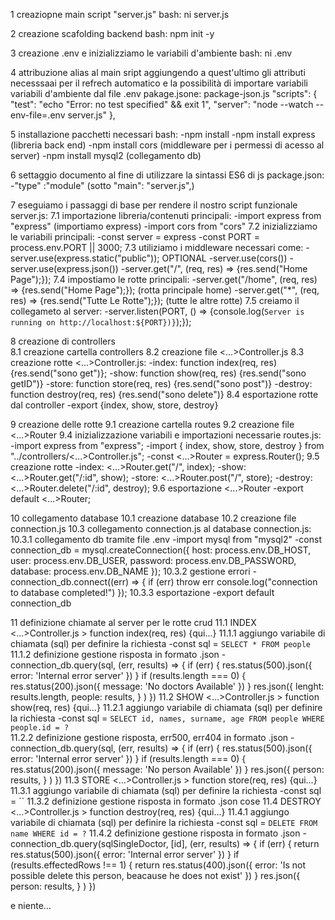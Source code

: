 1 creaziopne main script "server.js"
bash: ni server.js

2 creazione scafolding backend
bash: npm init -y

3 creazione .env e inizializziamo le variabili d'ambiente
bash: ni .env 

4 attribuzione alias al main sript aggiungendo a quest'ultimo gli attributi necesssaai per il refrech automatico e la possibilità di importare variabili variabili d'ambiente dal file .env
pakage.jsone:
package-json.js 
    "scripts": {
        "test": "echo \"Error: no test specified\" && exit 1",
        "server": "node --watch --env-file=.env server.js"
    },

5 installazione pacchetti necessari
bash:
    -npm install 
    -npm install express (libreria back end)
    -npm install cors (middleware per i permessi di acesso al server)
    -npm install mysql2 (collegamento db)

6 settaggio documento al fine di utilizzare la sintassi ES6 di js
    package.json:
        -"type" :"module" (sotto "main": "server.js",)

7 eseguiamo i passaggi di base per rendere il nostro script funzionale
server.js:
    7.1 importazione libreria/contenuti principali:
        -import express from "express" (importiamo express)
        -import cors from "cors"
    7.2 inizializziamo le variabili principali:
        -const server = express 
        -const PORT = process.env.PORT || 3000; 
    7.3 utiliziamo i middleware necessari come:
        -server.use(express.static("public"));  OPTIONAL
        -server.use(cors())
        -server.use(express.json())
        -server.get("/", (req, res) => {res.send("Home Page");});
    7.4 impostiamo le rotte principali:
        -server.get("/home", (req, res) => {res.send("Home Page");}); (rotta principale home)
        -server.get("*", (req, res) => {res.send("Tutte Le Rotte");}); (tutte le altre rotte)
    7.5 creiamo il collegameto al server:
        -server.listen(PORT, () => {console.log(`Server is running on http://localhost:${PORT})}`);});

8 creazione di controllers   
    8.1 creazione cartella controllers 
    8.2 creazione file <...>Controller.js
    8.3 creazione rotte
    <...>Controller.js:
        -index: function index(req, res) {res.send("sono get")};
        -show: function show(req, res) {res.send("sono getID")}
        -store: function store(req, res) {res.send("sono post")}
        -destroy: function destroy(req, res) {res.send("sono delete")}
    8.4 esportazione rotte dal controller
        -export {index, show, store, destroy}

9 creazione delle rotte
    9.1 creazione cartella routes 
    9.2 creazione file <...>Router
    9.4 inizializzazione variabili e importazioni necessarie
    routes.js:
        -import express from "express";
        -import { index, show, store, destroy } from "../controllers/<...>Controller.js";
        -const <...>Router = express.Router();
    9.5 creazione rotte 
        -index: <...>Router.get("/", index);
        -show: <...>Router.get("/:id", show);
        -store: <...>Router.post("/", store);
        -destroy: <...>Router.delete("/:id", destroy);
    9.6 esportazione <...>Router
        -export default <...>Router;

10 collegamento database
    10.1 creazione database
    10.2 creazione file connection.js
    10.3 collegamento connection.js al database
    connection.js:
        10.3.1 collegamento db tramite file .env
            -import mysql from "mysql2"
            -const connection_db = mysql.createConnection({
                host: process.env.DB_HOST,
                user: process.env.DB_USER,
                password: process.env.DB_PASSWORD,
                database: process.env.DB_NAME
            });
        10.3.2 gestione errori
            -connection_db.connect((err) => {
                if (err) throw err
                console.log("connection to database completed!")
            });
        10.3.3 esportazione
            -export default connection_db

11 definizione chiamate al server per le rotte crud
    11.1 INDEX
    <...>Controller.js > function index(req, res) {qui...}
        11.1.1 aggiungo variabile di chiamata (sql) per definire la richiesta
            -const sql = `SELECT * FROM people`
        11.1.2 definizione gestione risposta in formato .json
            -connection_db.query(sql, (err, results) => {
            if (err) { res.status(500).json({ error: 'Internal error server' }) }
            if (results.length === 0) { res.status(200).json({ message: 'No doctors Available' }) }
            res.json({
                lenght: results.length,
                people: results,
                }
            )
            })
    11.2 SHOW
    <...>Controller.js > function show(req, res) {qui...}
        11.2.1 aggiungo variabile di chiamata (sql) per definire la richiesta
            -const sql = `SELECT id, names, surname, age FROM people WHERE people.id = ?`  
        11.2.2 definizione gestione risposta, err500, err404 in formato .json
            -connection_db.query(sql, (err, results) => {
            if (err) { res.status(500).json({ error: 'Internal error server' }) }
            if (results.length === 0) { res.status(200).json({ message: 'No person Available' }) }
            res.json({
                person: results,
                }
            )
            })
    11.3 STORE
    <...>Controller.js > function store(req, res) {qui...}
        11.3.1 aggiungo variabile di chiamata (sql) per definire la richiesta
            -const sql = ``
        11.3.2 definizione gestione risposta in formato .json
        cose
    11.4 DESTROY
    <...>Controller.js > function destroy(req, res) {qui...}
        11.4.1 aggiungo variabile di chiamata (sql) per definire la richiesta
            -const sql = `DELETE FROM name WHERE id = ?`
        11.4.2 definizione gestione risposta in formato .json
            -connection_db.query(sqlSingleDoctor, [id], (err, results) => {
                if (err) { return res.status(500).json({ error: 'Internal error server' }) }
                if (results.effectedRows !== 1) {
                return res.status(400).json({ error: 'Is not possible delete this person, beacause he does not exist' })
            }
            res.json({
                person: results,
            }
        )
    })
            

e niente...



        

    

